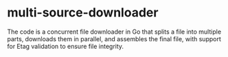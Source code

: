 # multi-source-downloader
The code is a concurrent file downloader in Go that splits a file into multiple parts, downloads them in parallel, and assembles the final file, with support for Etag validation to ensure file integrity.
